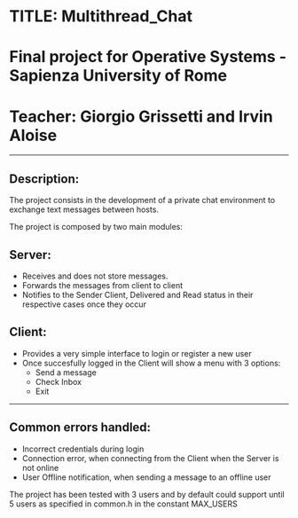 # TITLE: Multithread_Chat

# Final project for Operative Systems - Sapienza University of Rome
# Teacher: Giorgio Grissetti and Irvin Aloise

- - - -

## Description:
The project consists in the development of a private chat environment 
to exchange text messages between hosts. 

The project is composed by two main modules:

## Server: 
* Receives and does not store messages.
* Forwards the messages from client to client
* Notifies to the Sender Client, Delivered and Read status in their respective cases once they occur

## Client: 
* Provides a very simple interface to login or register a new user
* Once succesfully logged in the Client will show a menu with 3 options:
  * Send a message
  * Check Inbox
  * Exit

- - - -

## Common errors handled:
* Incorrect credentials during login
* Connection error, when connecting from the Client when the Server is not online
* User Offline notification, when sending a message to an offline user

The project has been tested with 3 users and by default could support until 5 users as specified in common.h in the constant MAX_USERS
